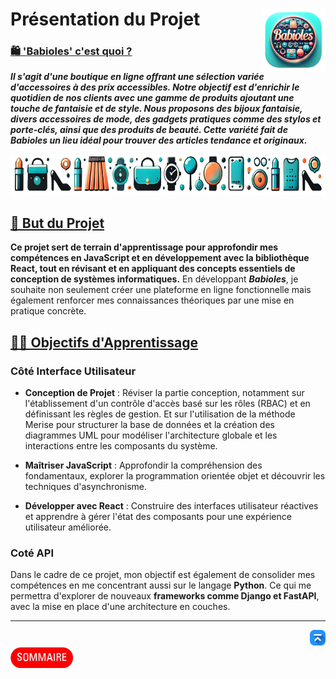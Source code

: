 # Présentation du Projet<img align="right" height="100" src="../../assets/logo-babioles.png"/>

### <u>🛍️ '**Babioles**' c'est quoi ?</u>

***Il s'agit d'une boutique en ligne offrant une sélection variée d'accessoires à des prix accessibles. Notre objectif est d'enrichir le quotidien de nos clients avec une gamme de produits ajoutant une touche de fantaisie et de style. Nous proposons des bijoux fantaisie, divers accessoires de mode, des gadgets pratiques comme des stylos et porte-clés, ainsi que des produits de beauté. Cette variété fait de ***Babioles*** un lieu idéal pour trouver des articles tendance et originaux.***

<img height="65" src="../../assets/banniere.png"/>

## <u>🎯 But du Projet</u>
**Ce projet sert de terrain d'apprentissage pour approfondir mes compétences en JavaScript et en développement avec la bibliothèque React, tout en révisant et en appliquant des concepts essentiels de conception de systèmes informatiques.** En développant ***Babioles***, je souhaite non seulement créer une plateforme en ligne fonctionnelle mais également renforcer mes connaissances théoriques par une mise en pratique concrète.

## <u>👩‍🎓 Objectifs d'Apprentissage</u>

### Côté Interface Utilisateur

- **Conception de Projet** : Réviser la partie conception, notamment sur l'établissement d'un contrôle d'accès basé sur les rôles (RBAC) et en définissant les règles de gestion. Et sur l'utilisation de la méthode Merise pour structurer la base de données et la création des diagrammes UML pour modéliser l'architecture globale et les interactions entre les composants du système.

- **Maîtriser JavaScript** : Approfondir la compréhension des fondamentaux, explorer la programmation orientée objet et découvrir les techniques d'asynchronisme.

- **Développer avec React** : Construire des interfaces utilisateur réactives et apprendre à gérer l'état des composants pour une expérience utilisateur améliorée.

### Coté API

Dans le cadre de ce projet, mon objectif est également de consolider mes compétences en me concentrant aussi sur le langage **Python**. Ce qui me permettra d'explorer de nouveaux **frameworks comme Django et FastAPI**, avec la mise en place d'une architecture en couches.

---
<!-- Bouton 'Retour vers le Sommaire' et Bouton 'Retour vers haut' du document -->
<div align="right">
    <a href="#présentation-du-projet">
        <img src="../../assets/icon-vers-le-haut.png" alt="Retour vers le haut" style="width: 25px;" />
    </a>
</div>
<div align="left">
    <a href="/README.md">
        <img src="../../assets/summary.png" alt="Retour vers le haut" style="width: 100px;" />
    </a>
</div>